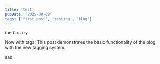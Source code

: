 ```yaml
---
title: 'test'
pubDate: '2025-08-09'
tags: ['first-post', 'testing', 'blog']
---
```


the first try

Now with tags! This post demonstrates the basic functionality of the blog with the new tagging system.

sad